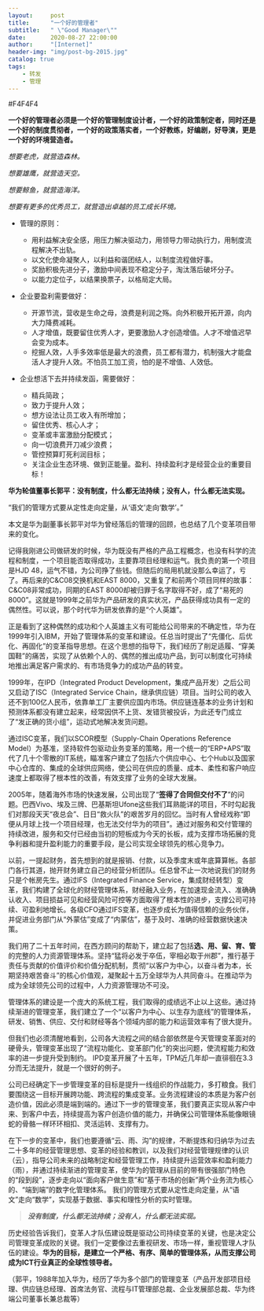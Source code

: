 ```yaml
---
layout:     post
title:      "一个好的管理者"
subtitle:   " \"Good Manager\""
date:       2020-08-27 22:00:00
author:     "[Internet]"
header-img: "img/post-bg-2015.jpg"
catalog: true
tags:
    - 转发
    - 管理
---
```

#F4F4F4 


**一个好的管理者必须是一个好的管理制度设计者，一个好的政策制定者，同时还是一个好的制度贯彻者，一个好的政策落实者，一个好教练，好编剧，好导演，更是一个好的环境营造者。**


*想要老虎，就营造森林。*

*想要雄鹰，就营造天空。*

*想要鲸鱼，就营造海洋。*

*想要有更多的优秀员工，就营造出卓越的员工成长环境。*

- 管理的原则：
  - 用利益解决安全感，用压力解决驱动力，用领导力带动执行力，用制度流程解决不出轨。
  - 以文化使命凝聚人，以利益和谐团结人，以制度流程做好事。
  - 奖励积极先进分子，激励中间表现不稳定分子，淘汰落后破坏分子。
  - 以能力定位子，以结果换票子，以格局定大局。

- 企业要盈利需要做好：
  - 开源节流，营收是生命之母，浪费是利润之殇。向外积极开拓开源，向内大力降费减耗。
  - 人才增值，既要留住优秀人才，更要激励人才创造增值。人才不增值迟早会变为成本。
  - 挖掘人效，人手多效率低是最大的浪费，员工都有潜力，机制强大才能盘活人才提升人效。不怕员工加工资，怕的是不增值、人效低。

- 企业想活下去并持续发函，需要做好：
  - 精兵简政；
  - 致力于提升人效；
  - 想方设法让员工收入有所增加；
  - 留住优秀、核心人才；
  - 变革或丰富激励分配模式；
  - 向一切浪费开刀减少浪费；
  - 管控预算盯死利润目标；
  - 关注企业生态环境、做到正能量。盈利、持续盈利才是经营企业的重要目标！

**华为轮值董事长郭平：没有制度，什么都无法持续；没有人，什么都无法实现。**

“我们的管理方式要从定性走向定量，从‘语文’走向‘数学’。”

本文是华为副董事长郭平对华为曾经落后的管理的回顾，也总结了几个变革项目带来的变化。

记得我刚进公司做研发的时候，华为既没有严格的产品工程概念，也没有科学的流程和制度，一个项目能否取得成功，主要靠项目经理和运气。我负责的第一个项目是HJD 48，运气不错，为公司挣了些钱。但随后的局用机就没那么幸运了，亏了。再后来的C&C08交换机和EAST 8000，又重复了和前两个项目同样的故事：C&C08非常成功，同期的EAST 8000却被归罪于名字取得不好，成了“易死的8000”。这就是1999年之前华为产品研发的真实状况，产品获得成功具有一定的偶然性。可以说，那个时代华为研发依靠的是“个人英雄”。

正是看到了这种偶然的成功和个人英雄主义有可能给公司带来的不确定性，华为在1999年引入IBM，开始了管理体系的变革和建设。任总当时提出了“先僵化、后优化、再固化”的变革指导思想。在这个思想的指导下，我们经历了削足适履、“穿美国鞋”的痛苦，实现了从依赖个人的、偶然的推出成功产品，到可以制度化可持续地推出满足客户需求的、有市场竞争力的成功产品的转变。

1999年，在IPD（Integrated Product Development，集成产品开发）之后公司又启动了ISC（Integrated Service Chain，继承供应链）项目。当时公司的收入还不到100亿人民币，依靠单工厂主要供应国内市场。供应链连基本的业务计划和预测体系都没有建立起来，经常因供不上货、发错货被投诉，为此还专门成立了“发正确的货小组”，运动式地解决发货问题。

通过ISC变革，我们以SCOR模型（Supply-Chain Operations Reference Model）为基准，坚持软件包驱动业务变革的策略，用一个统一的“ERP+APS”取代了几十个零散的IT系统，瞄准客户建立了包括六个供应中心、七个Hub以及国家中心仓库的、集成的全球供应网络，使公司在供应的质量、成本、柔性和客户响应速度上都取得了根本性的改善，有效支撑了业务的全球大发展。

2005年，随着海外市场的快速发展，公司出现了“**签得了合同但交付不了**”的问题。巴西Vivo、埃及三牌、巴基斯坦Ufone这些我们耳熟能详的项目，不时勾起我们对那段天天“夜总会”、日日“救火队”的艰苦岁月的回忆。当时有人曾经戏称“即便从月球上找一个项目经理，也无法交付华为的项目”。通过对服务和交付管理的持续改进，服务和交付已经由当初的短板成为今天的长板，成为支撑市场拓展的竞争利器和提升盈利能力的重要手段，是公司实现全球领先的核心竞争力。

以前，一提起财务，首先想到的就是报销、付款，以及季度末或年底算算帐。各部门各行其道，抛开财务建立自己的经营分析团队。任总曾不止一次地说我们的财务只是个帐房先生。通过IFS（Integrated Finance Service，集成财经转型）变革，我们构建了全球化的财经管理体系，财经融入业务，在加速现金流入、准确确认收入、项目损益可见和经营风险可控等方面取得了根本性的进步，支撑公司可持续、可盈利地增长。各级CFO通过IFS变革，也逐步成长为值得信赖的业务伙伴，并促进业务部门从“外蒙估”变成了“内蒙估”，基于及时、准确的经营数据快速决策。

我们用了二十五年时间，在西方顾问的帮助下，建立起了包括**选、用、留、育、管**的完整的人力资源管理体系。坚持“猛将必发于卒伍，宰相必取于州郡”，推行基于责任与贡献的价值评价和价值分配机制，贯彻“以客户为中心，以奋斗者为本，长期坚持艰苦奋斗”的核心价值观，凝聚起十五万全球华为人共同奋斗。在推动华为成为全球领先公司的过程中，人力资源管理功不可没。

管理体系的建设是一个庞大的系统工程，我们取得的成绩远不止以上这些。通过持续渐进的管理变革，我们建立了一个“以客户为中心、以生存为底线”的管理体系，研发、销售、供应、交付和财经等各个领域内部的能力和运营效率有了很大提升。

但我们也必须清醒地看到，公司各大流程之间的结合部依然是今天管理变革面对的硬骨头，管理变革出现了“流程功能化、变革部门化”的突出问题，使流程能力和效率的进一步提升受到制约。
IPD变革开展了十五年，TPM近几年却一直徘徊在3.3分而无法提升，就是一个很好的例子。

公司已经确定下一步管理变革的目标是提升一线组织的作战能力，多打粮食。我们要围绕这一目标开展跨功能、跨流程的集成变革。业务流程建设的本质是为客户创造价值，因此必须是端到端的。通过下一步的管理变革，我们要真正实现从客户中来、到客户中去，持续提高为客户创造价值的能力，并确保公司管理体系能像眼镜蛇的骨骼一样环环相扣、灵活运转、支撑有力。

在下一步的变革中，我们也要遵循“云、雨、沟”的规律，不断提炼和归纳华为过去二十多年的经营管理思想、变革的经验和教训，以及我们对经营管理规律的认识（云），指导公司未来的战略制定和经营管理工作，持续提升运营效率和盈利能力（雨），并通过持续渐进的管理变革，使华为的管理从目前的带有很强部门特色的“段到段”，逐步走向以“面向客户做生意”和“基于市场的创新”两个业务流为核心的、“端到端”的数字化管理体系。 我们的管理方式要从定性走向定量，从“语文”走向“数学”，实现基于数据、事实和理性分析的实时管理。

> ***没有制度，什么都无法持续；没有人，什么都无法实现。***

历史经验告诉我们，变革人才队伍建设既是驱动公司持续变革的关键，也是决定公司管理变革成败的关键。我们一定要像过去重视研发、市场一样，重视管理人才队伍的建设。**华为的目标，是建立一个严格、有序、简单的管理体系，从而支撑公司成为ICT行业真正的全球性领导者。**

（郭平，1988年加入华为，经历了华为多个部门的管理变革（产品开发部项目经理、供应链总经理、首席法务官、流程与IT管理部总裁、企业发展部总裁、华为终端公司董事长兼总裁等）